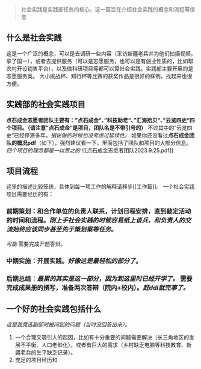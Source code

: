 > 社会实践是实践部任务的核心，这一篇旨在介绍社会实践的概念和流程等信息
## 什么是社会实践
这是一个广泛的概念，可以是去调研一些内容（采访新疆老兵并为他们拍摄视频，拿了国一），或者去提供服务（可以是志愿服务，也可以是有创业性质的，比如帮农村开设销售平台），以及做科研项目等都可以算社会实践。实践部主要开展的是志愿服务类。
大小挑战杯、知行杯等比赛的获奖作品是很好的样例，找起来也很方便。
## 实践部的社会实践项目
**点石成金志愿者团队主要有：”点石成金“、”科技助老“、”汇海拾贝“、”云览四史“四个项目。（请注意”点石成金“是项目，团队名是不带引号的）** 不过其中的”云览四史“已经停滞多年。*据说做的时候也没考虑过延续性。*
如果你还没看过**点石成金团队的概况pdf**（如下），强烈建议看一下，里面包括了团队和项目的大部分信息。
*四个项目的理念都是一以贯之的* ![[点石成金志愿者团队2023.9.25.pdf]]
## 项目流程
这里的描述比较笼统，具体到每一项工作的解释请移步[[工作篇]]。
一个社会实践项目需要经历的有：
### 前期策划：和合作单位的负责人联系，计划日程安排，**直到敲定活动的时间和流程**。*刚上手社会实践的时候容易纸上谈兵，和负责人的交流始终应该同步甚至先于策划案等任务。*
*可能* 需要完成开题答辩。
### 中期实施：开展实践。*好像这是最轻松的部分了*。
### 后期总结：*最累的其实是这一部分，因为到这里时已经开学了。* 需要完成成果册的撰写，准备两次答辩（院内+校内）。*赶ddl就完事了。*
## 一个好的社会实践包括什么
*这是我竞选副部时被问到的问题（当时没回答出来）。*
1. 一个合理又吸引人的起因，比如有十分重要的问题需要解决（长三角地区的发展不平衡、人口老龄化），或者有巨大的需求（乡村缺乏电脑等科技教育、新疆老兵的生平缺乏记录）。
2. 充足的项目经历和